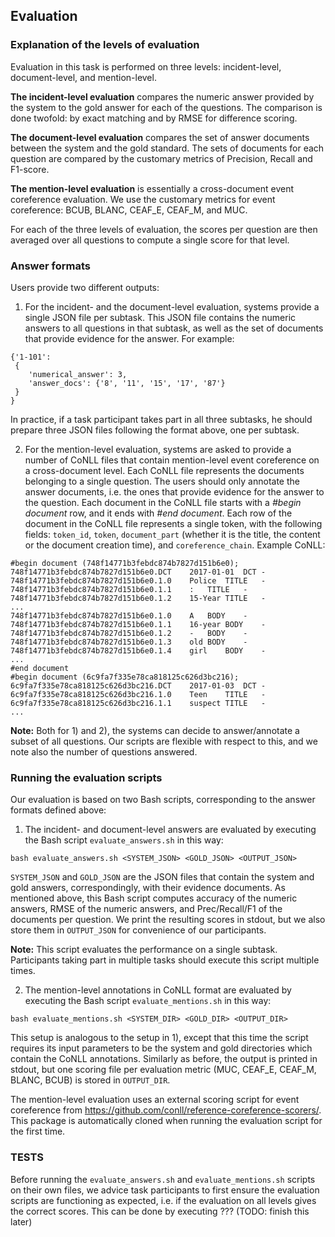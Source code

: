 ## Evaluation ##

### Explanation of the levels of evaluation ###

Evaluation in this task is performed on three levels: incident-level, document-level, and mention-level. 

**The incident-level evaluation** compares the numeric answer provided by the system to the gold answer for each of the questions. The comparison is done twofold: by exact matching and by RMSE for difference scoring.

**The document-level evaluation** compares the set of answer documents between the system and the gold standard. The sets of documents for each question are compared by the customary metrics of Precision, Recall and F1-score.

**The mention-level evaluation** is essentially a cross-document event coreference evaluation. We use the customary metrics for event coreference: BCUB, BLANC, CEAF_E, CEAF_M, and MUC.

For each of the three levels of evaluation, the scores per question are then averaged over all questions to compute a single score for that level.

### Answer formats ###

Users provide two different outputs:

  1) For the incident- and the document-level evaluation, systems provide a single JSON file per subtask. This JSON file contains the numeric answers to all questions in that subtask, as well as the set of documents that provide evidence for the answer. For example:
  ```
  {'1-101':
   {
      'numerical_answer': 3,
      'answer_docs': {'8', '11', '15', '17', '87'}
   }
  }
  ```
  
  In practice, if a task participant takes part in all three subtasks, he should prepare three JSON files following the format above, one per subtask.

  2) For the mention-level evaluation, systems are asked to provide a number of CoNLL files that contain mention-level event coreference on a cross-document level. Each CoNLL file represents the documents belonging to a single question. The users should only annotate the answer documents, i.e. the ones that provide evidence for the answer to the question. Each document in the CoNLL file starts with a *#begin document* row, and it ends with *#end document*. Each row of the document in the CoNLL file represents a single token, with the following fields: `token_id`, `token`, `document_part` (whether it is the title, the content or the document creation time), and `coreference_chain`.  Example CoNLL:
  
```
#begin document (748f14771b3febdc874b7827d151b6e0);
748f14771b3febdc874b7827d151b6e0.DCT	2017-01-01	DCT	-
748f14771b3febdc874b7827d151b6e0.1.0	Police	TITLE	-
748f14771b3febdc874b7827d151b6e0.1.1	:	TITLE	-
748f14771b3febdc874b7827d151b6e0.1.2	15-Year	TITLE	-
...
748f14771b3febdc874b7827d151b6e0.1.0	A	BODY	-
748f14771b3febdc874b7827d151b6e0.1.1	16-year	BODY	-
748f14771b3febdc874b7827d151b6e0.1.2	-	BODY	-
748f14771b3febdc874b7827d151b6e0.1.3	old	BODY	-
748f14771b3febdc874b7827d151b6e0.1.4	girl	BODY	-
...
#end document
#begin document (6c9fa7f335e78ca818125c626d3bc216);
6c9fa7f335e78ca818125c626d3bc216.DCT	2017-01-03	DCT	-
6c9fa7f335e78ca818125c626d3bc216.1.0	Teen	TITLE	-
6c9fa7f335e78ca818125c626d3bc216.1.1	suspect	TITLE	-
...
```
  
**Note:** Both for 1) and 2), the systems can decide to answer/annotate a subset of all questions. Our scripts are flexible with respect to this, and we note also the number of questions answered.

### Running the evaluation scripts ###

Our evaluation is based on two Bash scripts, corresponding to the answer formats defined above:

  1) The incident- and document-level answers are evaluated by executing the Bash script `evaluate_answers.sh` in this way:

`bash evaluate_answers.sh <SYSTEM_JSON> <GOLD_JSON> <OUTPUT_JSON>`

`SYSTEM_JSON` and `GOLD_JSON` are the JSON files that contain the system and gold answers, correspondingly, with their evidence documents. As mentioned above, this Bash script computes accuracy of the numeric answers, RMSE of the numeric answers, and Prec/Recall/F1 of the documents per question. We print the resulting scores in stdout, but we also store them in `OUTPUT_JSON` for convenience of our participants.

**Note:** This script evaluates the performance on a single subtask. Participants taking part in multiple tasks should execute this script multiple times.

  2) The mention-level annotations in CoNLL format are evaluated by executing the Bash script `evaluate_mentions.sh` in this way:

`bash evaluate_mentions.sh <SYSTEM_DIR> <GOLD_DIR> <OUTPUT_DIR>`

This setup is analogous to the setup in 1), except that this time the script requires its input parameters to be the system and gold directories which contain the CoNLL annotations. Similarly as before, the output is printed in stdout, but one scoring file per evaluation metric (MUC, CEAF_E, CEAF_M, BLANC, BCUB) is stored in `OUTPUT_DIR`. 

The mention-level evaluation uses an external scoring script for event coreference from https://github.com/conll/reference-coreference-scorers/. This package is automatically cloned when running the evaluation script for the first time.

### TESTS ###

Before running the `evaluate_answers.sh` and `evaluate_mentions.sh` scripts on their own files, we advice task participants to first ensure the evaluation scripts are functioning as expected, i.e. if the evaluation on all levels gives the correct scores. This can be done by executing ??? (TODO: finish this later)
